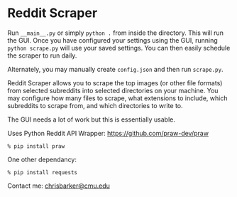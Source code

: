Reddit Scraper
=======

Run `__main__.py` or simply `python .` from inside the directory. This will run the GUI.
Once you have configured your settings using the GUI, running `python scrape.py` will
use your saved settings. You can then easily schedule the scraper to run daily.

Alternately, you may manually create `config.json` and then run `scrape.py`.

Reddit Scraper allows you to scrape the top images (or other file formats) 
from selected subreddits into selected directories on your machine.
You may configure how many files to scrape, what extensions to include,
which subreddits to scrape from, and which directories to write to.

The GUI needs a lot of work but this is essentially usable. 

Uses Python Reddit API Wrapper: https://github.com/praw-dev/praw

```% pip install praw```

One other dependancy:

```% pip install requests```

Contact me: chrisbarker@cmu.edu

